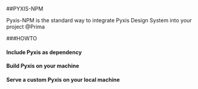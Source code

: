 ##PYXIS-NPM

Pyxis-NPM is the standard way to integrate Pyxis Design System into your project @Prima

###HOWTO
#### Include Pyxis as dependency
#### Build Pyxis on your machine
#### Serve a custom Pyxis on your local machine
